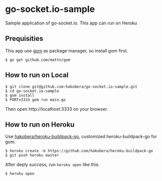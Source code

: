 # go-socket.io-sample

Sample application of go-socket.io. This app can run on Heroku

## Prequisities

This app use [gom](https://github.com/mattn/gom) as package manager, so install gom first.

```
$ go get github.com/mattn/gom
```

## How to run on Local

```
$ git clone git@github.com:hakobera/go-socket.io-sample.git
$ cd go-socket.io-sample
$ gom install
$ PORT=3333 gom run main.go
```

Then open http://localhost:3333 on your browser.

## How to run on Heroku

Use [hakobera/heroku-buildpack-go](https://github.com/hakobera/heroku-buildpack-go), customized heroku-buildpack-go for gom.  

```
$ heroku create -b https://github.com/hakobera/heroku-buildpack-go
$ git push heroku master
```

After deply success, run `heroku open` like this.

```
$ heroku open
```

